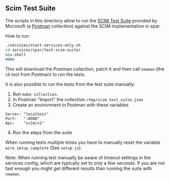 ## Scim Test Suite

The scripts in this directory allow to run the [SCIM Test Suite](https://github.com/AzureAD/SCIMReferenceCode/wiki/Test-Your-SCIM-Endpoint) provided by Microsoft (a [Postman](https://www.postman.com/) collection) against the SCIM implementation in spar.

How to run:
```sh
./services/start-services-only.sh
cd services/spar/test-scim-suite/
nix-shell
make
```

This will download the Postman collection, patch it and then call `newman` (the cli tool from Postman) to run the tests.

It is also possible to run the tests from the test suite manually:

1. Run `make collection`.
2. In Postman "Import" the collection `/tmp/scim_test_suite.json`
3. Create an environment in Postman with these variables

```
Server: "localhost"
Port:   ":8088"
Api:    "scim/v2"
```

4. Run the steps from the suite

When running tests multiple times you have to manually reset the variable `wire_setup_complete` (See `setup.js`).

Note:
When running test manually be aware of timeout settings in the services config, which are typically set to only a few seconds.
If you are not fast enough you might get different results than running the suite with `newman`.
